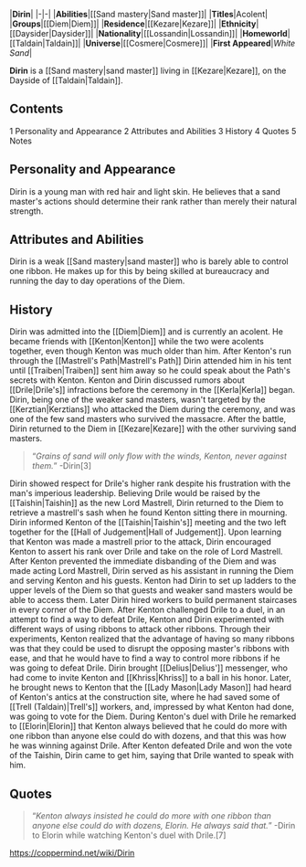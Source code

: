 |**Dirin**|
|-|-|
|**Abilities**|[[Sand mastery\|Sand master]]|
|**Titles**|Acolent|
|**Groups**|[[Diem\|Diem]]|
|**Residence**|[[Kezare\|Kezare]]|
|**Ethnicity**|[[Daysider\|Daysider]]|
|**Nationality**|[[Lossandin\|Lossandin]]|
|**Homeworld**|[[Taldain\|Taldain]]|
|**Universe**|[[Cosmere\|Cosmere]]|
|**First Appeared**|*White Sand*|

**Dirin** is a [[Sand mastery\|sand master]] living in [[Kezare\|Kezare]], on the Dayside of [[Taldain\|Taldain]].

## Contents

1 Personality and Appearance
2 Attributes and Abilities
3 History
4 Quotes
5 Notes


## Personality and Appearance
Dirin is a young man with red hair and light skin. He believes that a sand master's actions should determine their rank rather than merely their natural strength.

## Attributes and Abilities
Dirin is a weak [[Sand mastery\|sand master]] who is barely able to control one ribbon. He makes up for this by being skilled at bureaucracy and running the day to day operations of the Diem.

## History
Dirin was admitted into the [[Diem\|Diem]] and is currently an acolent. He became friends with [[Kenton\|Kenton]] while the two were acolents together, even though Kenton was much older than him. After Kenton's run through the [[Mastrell's Path\|Mastrell's Path]] Dirin attended him in his tent until [[Traiben\|Traiben]] sent him away so he could speak about the Path's secrets with Kenton. Kenton and Dirin discussed rumors about [[Drile\|Drile's]] infractions before the ceremony in the [[Kerla\|Kerla]] began. Dirin, being one of the weaker sand masters, wasn't targeted by the [[Kerztian\|Kerztians]] who attacked the Diem during the ceremony, and was one of the few sand masters who survived the massacre. After the battle, Dirin returned to the Diem in [[Kezare\|Kezare]] with the other surviving sand masters.

>“*Grains of sand will only flow with the winds, Kenton, never against them.*”
\-Dirin[3]

Dirin showed respect for Drile's higher rank despite his frustration with the man's imperious leadership. Believing Drile would be raised by the [[Taishin\|Taishin]] as the new Lord Mastrell, Dirin returned to the Diem to retrieve a mastrell's sash when he found Kenton sitting there in mourning. Dirin informed Kenton of the [[Taishin\|Taishin's]] meeting and the two left together for the [[Hall of Judgement\|Hall of Judgement]]. Upon learning that Kenton was made a mastrell prior to the attack, Dirin encouraged Kenton to assert his rank over Drile and take on the role of Lord Mastrell.
After Kenton prevented the immediate disbanding of the Diem and was made acting Lord Mastrell, Dirin served as his assistant in running the Diem and serving Kenton and his guests. Kenton had Dirin to set up ladders to the upper levels of the Diem so that guests and weaker sand masters would be able to access them. Later Dirin hired workers to build permanent staircases in every corner of the Diem.
After Kenton challenged Drile to a duel, in an attempt to find a way to defeat Drile, Kenton and Dirin experimented with different ways of using ribbons to attack other ribbons. Through their experiments, Kenton realized that the advantage of having so many ribbons was that they could be used to disrupt the opposing master's ribbons with ease, and that he would have to find a way to control more ribbons if he was going to defeat Drile.
Dirin brought [[Delius\|Delius']] messenger, who had come to invite Kenton and [[Khriss\|Khriss]] to a ball in his honor. Later, he brought news to Kenton that the [[Lady Mason\|Lady Mason]] had heard of Kenton's antics at the construction site, where he had saved some of [[Trell (Taldain)\|Trell's]] workers, and, impressed by what Kenton had done, was going to vote for the Diem.
During Kenton's duel with Drile he remarked to [[Elorin\|Elorin]] that Kenton always believed that he could do more with one ribbon than anyone else could do with dozens, and that this was how he was winning against Drile. After Kenton defeated Drile and won the vote of the Taishin, Dirin came to get him, saying that Drile wanted to speak with him.

## Quotes
>“*Kenton always insisted he could do more with one ribbon than anyone else could do with dozens, Elorin. He always said that.*”
\-Dirin to Elorin while watching Kenton's duel with Drile.[7]




https://coppermind.net/wiki/Dirin